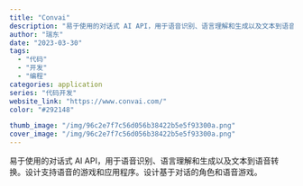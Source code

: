 ```yaml
---
title: "Convai"
description: "易于使用的对话式 AI API，用于语音识别、语言理解和生成以及文本到语音转换。设计支持语音的游戏和应用程序。设计基于对"
author: "瑞东"
date: "2023-03-30"
tags:
  - "代码"
  - "开发"
  - "编程"
categories: application
series: "代码开发"
website_link: "https://www.convai.com/"
color: "#292148"

thumb_image: "/img/96c2e7f7c56d056b38422b5e5f93300a.png"
cover_image: "/img/96c2e7f7c56d056b38422b5e5f93300a.png"
---
```


易于使用的对话式 AI API，用于语音识别、语言理解和生成以及文本到语音转换。设计支持语音的游戏和应用程序。设计基于对话的角色和语音游戏。